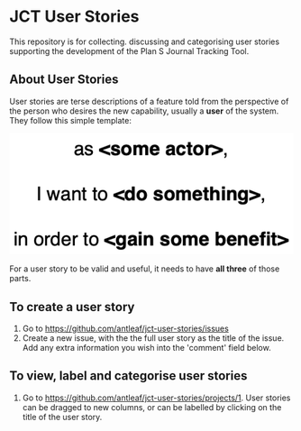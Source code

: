 # JCT User Stories
This repository is for collecting. discussing and categorising user stories supporting the development of the Plan S Journal Tracking Tool.

## About User Stories

User stories are terse descriptions of a feature told from the perspective of the person who desires the new capability, usually a **user** of the system. They follow this simple template:



![user-story-template](./user-story-template.png)



For a user story to be valid and useful, it needs to have **all three** of those parts.



## To create a user story

1. Go to https://github.com/antleaf/jct-user-stories/issues
2. Create a new issue, with the the full user story as the title of the issue. Add any extra information you wish into the 'comment' field below.



## To view, label and categorise user stories

1. Go to https://github.com/antleaf/jct-user-stories/projects/1. User stories can be dragged to new columns, or can be labelled by clicking on the title of the user story.

